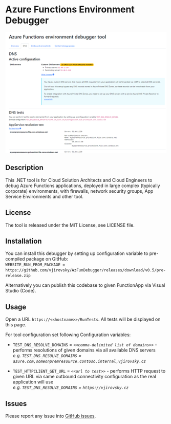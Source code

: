 # Azure Functions Environment Debugger

<img src="docs/intro.gif" alt="Tool screeshots">

## Description

This .NET tool is for Cloud Solution Architects and Cloud Engineers to debug Azure Functions applications, 
deployed in large complex (typically corporate) environments, with firewalls, network security groups, App Service Environments and other tool.

## License

The tool is released under the MIT License, see LICENSE file.

## Installation

You can install this debugger by setting up configuration variable to pre-compiled package on GitHub:<br>
`WEBSITE_RUN_FROM_PACKAGE = https://github.com/vjirovsky/AzFunDebugger/releases/download/v0.5/pre-release.zip`
<br>

Alternatively you can publish this codebase to given FunctionApp via Visual Studio (Code).

## Usage

Open a URL `https://<<hostname>>/RunTests`. All tests will be displayed on this page.

For tool configuration set following Configuration variables:<br>
- `TEST_DNS_RESOLVE_DOMAINS` = <em>`<<comma-delimited list of domains>>`</em> - performs resolutions of given domains via all available DNS servers<br>
<em>e.g. `TEST_DNS_RESOLVE_DOMAINS` = `azure.com,someonpremresource.contoso.internal,vjirovsky.cz` </em>

- `TEST_HTTPCLIENT_GET_URL` = <em>`<<url to test>>`</em> - performs HTTP request to given URL via same outbound connectivity configuration as the real application will use<br>
<em> e.g.  `TEST_DNS_RESOLVE_DOMAINS` = `https://vjirovsky.cz` </em>


## Issues

Please report any issue into [GitHub issues](https://github.com/vjirovsky/AzFunDebugger/issues).

